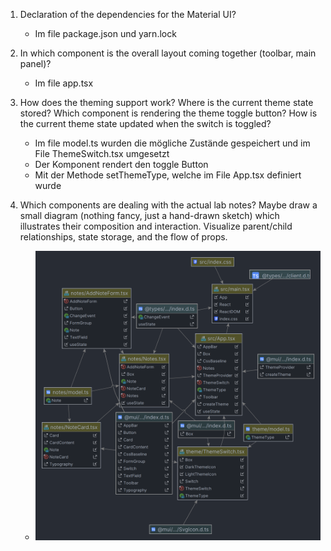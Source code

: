 1. Declaration of the dependencies for the Material UI?
   - Im file package.json und yarn.lock  


2. In which component is the overall layout coming together (toolbar, main panel)?
   - Im file app.tsx
   

3. How does the theming support work?
   Where is the current theme state stored?
   Which component is rendering the theme toggle button?
   How is the current theme state updated when the switch is toggled?
   - Im file model.ts wurden die mögliche Zustände gespeichert und im File ThemeSwitch.tsx umgesetzt
   - Der <Switch/> Komponent rendert den toggle Button
   - Mit der Methode setThemeType, welche im File App.tsx definiert wurde


4. Which components are dealing with the actual lab notes? Maybe draw a small diagram (nothing fancy, just a hand-drawn sketch) which illustrates their composition and interaction. Visualize parent/child relationships, state storage, and the flow of props.
   - ![Image der Architektur](src.png)